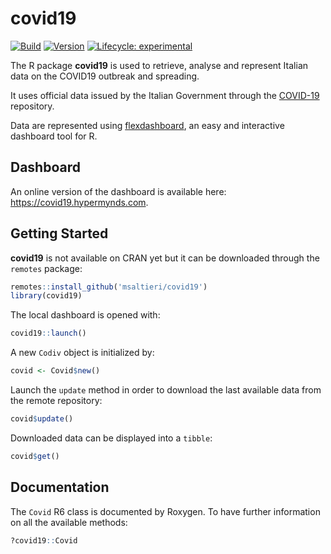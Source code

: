 # covid19

<!-- badges: start -->
[![Build](https://img.shields.io/badge/build-passing-success.svg)](#)
[![Version](https://img.shields.io/badge/version-v1.3.1-blue.svg)](#)
[![Lifecycle: experimental](https://img.shields.io/badge/lifecycle-experimental-orange.svg)](https://www.tidyverse.org/lifecycle/#experimental)
<!-- badges: end -->

The R package **covid19** is used to retrieve, analyse and represent
Italian data on the COVID19 outbreak and spreading.

It uses official data issued by the Italian Government through the
[COVID-19](https://github.com/pcm-dpc/COVID-19) repository.

Data are represented using [flexdashboard](https://rmarkdown.rstudio.com/flexdashboard/),
an easy and interactive dashboard tool for R.

## Dashboard

An online version of the dashboard is available here:
https://covid19.hypermynds.com.

## Getting Started

**covid19** is not available on CRAN yet but it can be downloaded through the
`remotes` package:

```r
remotes::install_github('msaltieri/covid19')
library(covid19)
```

The local dashboard is opened with:

```r
covid19::launch()
```

A new `Codiv` object is initialized by:

```r
covid <- Covid$new()
```

Launch the `update` method in order to download the last available data from
the remote repository:

```r
covid$update()
```

Downloaded data can be displayed into a `tibble`:

```r
covid$get()
```

## Documentation

The `Covid` R6 class is documented by Roxygen. To have further information on
all the available methods:

```r
?covid19::Covid
```
